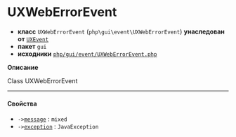 # UXWebErrorEvent

- **класс** `UXWebErrorEvent` (`php\gui\event\UXWebErrorEvent`) **унаследован от** [`UXEvent`](api-docs/classes/php/gui/event/UXEvent.ru.md)
- **пакет** `gui`
- **исходники** [`php/gui/event/UXWebErrorEvent.php`](./src/main/resources/JPHP-INF/sdk/php/gui/event/UXWebErrorEvent.php)

**Описание**

Class UXWebErrorEvent

---

#### Свойства

- `->`[`message`](#prop-message) : `mixed`
- `->`[`exception`](#prop-exception) : `JavaException`